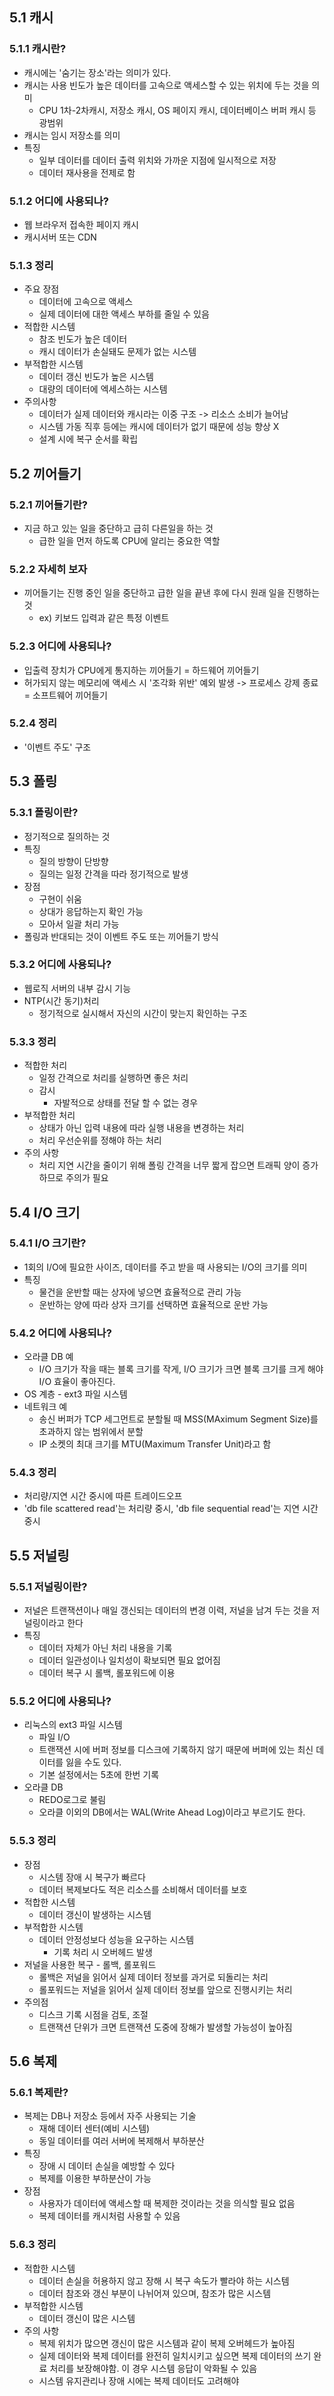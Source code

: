 ## 5.1 캐시
### 5.1.1 캐시란?
- 캐시에는 '숨기는 장소'라는 의미가 있다.
- 캐시는 사용 빈도가 높은 데이터를 고속으로 액세스할 수 있는 위치에 두는 것을 의미
	- CPU 1차-2차캐시, 저장소 캐시, OS 페이지 캐시, 데이터베이스 버퍼 캐시 등 광범위
- 캐시는 임시 저장소를 의미
- 특징
	- 일부 데이터를 데이터 출력 위치와 가까운 지점에 일시적으로 저장
	- 데이터 재사용을 전제로 함

### 5.1.2 어디에 사용되나?
- 웹 브라우저 접속한 페이지 캐시
- 캐시서버 또는 CDN

### 5.1.3 정리
- 주요 장점
	- 데이터에 고속으로 액세스
	- 실제 데이터에 대한 액세스 부하를 줄일 수 있음
- 적합한 시스템
	- 참조 빈도가 높은 데이터
	- 캐시 데이터가 손실돼도 문제가 없는 시스템
- 부적합한 시스템
	- 데이터 갱신 빈도가 높은 시스템
	- 대량의 데이터에 엑세스하는 시스템
- 주의사항
	- 데이터가 실제 데이터와 캐시라는 이중 구조 -> 리소스 소비가 늘어남
	- 시스템 가동 직후 등에는 캐시에 데이터가 없기 때문에 성능 향상 X
	- 설계 시에 복구 순서를 확립

## 5.2 끼어들기
### 5.2.1 끼어들기란?
- 지금 하고 있는 일을 중단하고 급히 다른일을 하는 것
	- 급한 일을 먼저 하도록 CPU에 알리는 중요한 역할

### 5.2.2 자세히 보자
- 끼어들기는 진행 중인 일을 중단하고 급한 일을 끝낸 후에 다시 원래 일을 진행하는 것
	- ex) 키보드 입력과 같은 특정 이벤트

### 5.2.3 어디에 사용되나?
- 입출력 장치가 CPU에게 통지하는 끼어들기 = 하드웨어 끼어들기
- 허가되지 않는 메모리에 액세스 시 '조각화 위반' 예외 발생 -> 프로세스 강제 종료 = 소프트웨어 끼어들기
### 5.2.4 정리
- '이벤트 주도' 구조

## 5.3 폴링
### 5.3.1 폴링이란?
- 정기적으로 질의하는 것
- 특징
	- 질의 방향이 단방향
	- 질의는 일정 간격을 따라 정기적으로 발생
- 장점
	- 구현이 쉬움
	- 상대가 응답하는지 확인 가능
	- 모아서 일괄 처리 가능
- 폴링과 반대되는 것이 이벤트 주도 또는 끼어들기 방식

### 5.3.2 어디에 사용되나?
- 웹로직 서버의 내부 감시 기능
- NTP(시간 동기)처리
	- 정기적으로 실시해서 자신의 시간이 맞는지 확인하는 구조

### 5.3.3 정리
- 적합한 처리
	- 일정 간격으로 처리를 실행하면 좋은 처리
	- 감시
		- 자발적으로 상태를 전달 할 수 없는 경우
- 부적합한 처리
	- 상태가 아닌 입력 내용에 따라 실행 내용을 변경하는 처리
	- 처리 우선순위를 정해야 하는 처리
- 주의 사항
	- 처리 지연 시간을 줄이기 위해 폴링 간격을 너무 짧게 잡으면 트래픽 양이 증가하므로 주의가 필요

## 5.4 I/O 크기
### 5.4.1 I/O 크기란?
- 1회의 I/O에 필요한 사이즈, 데이터를 주고 받을 때 사용되는 I/O의 크기를 의미
- 특징
	- 물건을 운반할 때는 상자에 넣으면 효율적으로 관리 가능
	- 운반하는 양에 따라 상자 크기를 선택하면 효율적으로 운반 가능

### 5.4.2 어디에 사용되나?
- 오라클 DB 예
	- I/O 크기가 작을 때는 블록 크기를 작게, I/O 크기가 크면 블록 크기를 크게 해야 I/O 효율이 좋아진다.
- OS 계층 - ext3 파일 시스템
- 네트워크 예
	- 송신 버퍼가 TCP 세그먼트로 분할될 때 MSS(MAximum Segment Size)를 초과하지 않는 범위에서 분할
	- IP 소켓의 최대 크기를 MTU(Maximum Transfer Unit)라고 함

### 5.4.3 정리
- 처리량/지연 시간 중시에 따른 트레이드오프
- 'db file scattered read'는 처리량 중시, 'db file sequential read'는 지연 시간 중시

## 5.5 저널링
### 5.5.1 저널링이란?
- 저널은 트랜잭션이나 매일 갱신되는 데이터의 변경 이력, 저널을 남겨 두는 것을 저널링이라고 한다
- 특징
	- 데이터 자체가 아닌 처리 내용을 기록
	- 데이터 일관성이나 일치성이 확보되면 필요 없어짐
	- 데이터 복구 시 롤백, 롤포워드에 이용

### 5.5.2 어디에 사용되나?
- 리눅스의 ext3 파일 시스템
	- 파일 I/O
	- 트랜잭션 시에 버퍼 정보를 디스크에 기록하지 않기 때문에 버퍼에 있는 최신 데이터를 잃을 수도 있다.
	- 기본 설정에서는 5초에 한번 기록
- 오라클 DB
	- REDO로그로 불림
	- 오라클 이외의 DB에서는 WAL(Write Ahead Log)이라고 부르기도 한다.

### 5.5.3 정리
- 장점
	- 시스템 장애 시 복구가 빠르다
	- 데이터 복제보다도 적은 리소스를 소비해서 데이터를 보호
- 적합한 시스템
	- 데이터 갱신이 발생하는 시스템
- 부적합한 시스템
	- 데이터 안정성보다 성능을 요구하는 시스템
		- 기록 처리 시 오버헤드 발생
- 저널을 사용한 복구 - 롤백, 롤포워드
	- 롤백은 저널을 읽어서 실제 데이터 정보를 과거로 되돌리는 처리
	- 롤포워드는 저널을 읽어서 실제 데이터 정보를 앞으로 진행시키는 처리
- 주의점
	- 디스크 기록 시점을 검토, 조절
	- 트랜잭션 단위가 크면 트랜잭션 도중에 장해가 발생할 가능성이 높아짐

## 5.6 복제
### 5.6.1 복제란?
- 복제는 DB나 저장소 등에서 자주 사용되는 기술
	- 재해 데이터 센터(예비 시스템)
	- 동일 데이터를 여러 서버에 복제해서 부하분산
- 특징
	- 장애 시 데이터 손실을 예방할 수 있다
	- 복제를 이용한 부하분산이 가능
- 장점
	- 사용자가 데이터에 액세스할 때 복제한 것이라는 것을 의식할 필요 없음
	- 복제 데이터를 캐시처럼 사용할 수 있음

### 5.6.3 정리
- 적합한 시스템
	- 데이터 손실을 허용하지 않고 장해 시 복구 속도가 빨라야 하는 시스템
	- 데이터 참조와 갱신 부분이 나뉘어져 있으며, 참조가 많은 시스템
- 부적합한 시스템
	- 데이터 갱신이 많은 시스템
- 주의 사항
	- 복제 위치가 많으면 갱신이 많은 시스템과 같이 복제 오버헤드가 높아짐
	- 실제 데이터와 복제 데이터를 완전히 일치시키고 싶으면 복제 데이터의 쓰기 완료 처리를 보장해야함. 이 경우 시스템 응답이 악화될 수 있음
	- 시스템 유지관리나 장애 시에는 복제 데이터도 고려해야